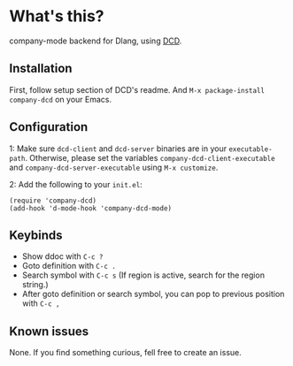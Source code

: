 What's this?
============

company-mode backend for Dlang, using [DCD](https://github.com/Hackerpilot/DCD).

Installation
------------

First, follow setup section of DCD's readme.
And `M-x package-install company-dcd` on your Emacs.

Configuration
-------------

1: Make sure `dcd-client` and `dcd-server` binaries are in your `executable-path`. Otherwise, please set the variables  `company-dcd-client-executable` and `company-dcd-server-executable` using `M-x customize`.

2: Add the following to your `init.el`:
```emacs
(require 'company-dcd)
(add-hook 'd-mode-hook 'company-dcd-mode)
```

Keybinds
--------

* Show ddoc with `C-c ?`
* Goto definition with `C-c .`
* Search symbol with `C-c s` (If region is active, search for the region string.)
* After goto definition or search symbol, you can pop to previous position with `C-c ,`

Known issues
------------

None. If you find something curious, fell free to create an issue.
